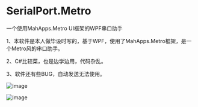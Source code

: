 # SerialPort.Metro
一个使用MahApps.Metro UI框架的WPF串口助手

1、本软件是本人做毕设时写的，基于WPF，使用了MahApps.Metro框架，是一个Metro风的串口助手。

2、C#比较菜，也是边学边用，代码杂乱。

3、软件还有些BUG，自动发送无法使用。

![image](https://raw.githubusercontent.com/veryxs/SerialPort.Metro/master/img/%E9%A6%96%E9%A1%B5.png)

![image](https://raw.githubusercontent.com/veryxs/SerialPort.Metro/master/img/%E4%B8%B2%E5%8F%A3%E5%8A%A9%E6%89%8B.png)

